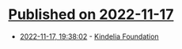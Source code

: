 # [Published on 2022-11-17](index.md)

* [2022-11-17, 19:38:02](https://lobste.rs/s/p977tl/kindelia_foundation) - [Kindelia Foundation](https://kindelia.org/)
